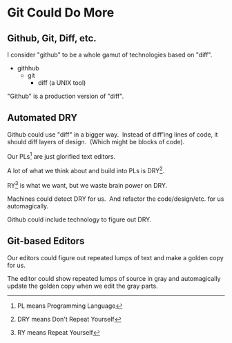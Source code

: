 # Git Could Do More
## **Github, Git, Diff, etc.**

I consider "github" to be a whole gamut of technologies based on "diff".

-   githhub
    -   git
        -   diff (a UNIX tool)

"Github" is a production version of "diff".  

## **Automated DRY**

Github could use "diff" in a bigger way.  Instead of diff'ing lines of code, it should diff layers of design.  (Which might be blocks of code).

Our PLs[^pl] are just glorified text editors.


A lot of what we think about and build into PLs is DRY[^dry].

RY[^ry] is what we want, but we waste brain power on DRY.

Machines could detect DRY for us.  And refactor the code/design/etc. for us automagically.

Github could include technology to figure out DRY.

  

## **Git-based Editors**

Our editors could figure out repeated lumps of text and make a golden copy for us.

The editor could show repeated lumps of source in gray and automagically update the golden copy when we edit the gray parts.

[^pl]: PL means Programming Language
[^dry]: DRY means Don't Repeat Yourself
[^ry]: RY means Repeat Yourself
